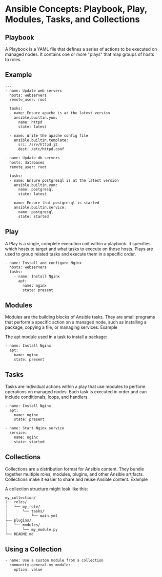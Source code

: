 # Ansible Concepts: Playbook, Play, Modules, Tasks, and Collections
## Playbook
A Playbook is a YAML file that defines a series of actions to be executed on managed nodes. It contains one or more "plays" that map groups of hosts to roles.

## Example
```sh
---
- name: Update web servers
  hosts: webservers
  remote_user: root

  tasks:
  - name: Ensure apache is at the latest version
    ansible.builtin.yum:
      name: httpd
      state: latest

  - name: Write the apache config file
    ansible.builtin.template:
      src: /srv/httpd.j2
      dest: /etc/httpd.conf

- name: Update db servers
  hosts: databases
  remote_user: root

  tasks:
  - name: Ensure postgresql is at the latest version
    ansible.builtin.yum:
      name: postgresql
      state: latest

  - name: Ensure that postgresql is started
    ansible.builtin.service:
      name: postgresql
      state: started
```
## Play
A Play is a single, complete execution unit within a playbook. It specifies which hosts to target and what tasks to execute on those hosts. Plays are used to group related tasks and execute them in a specific order.

```sh
- name: Install and configure Nginx
  hosts: webservers
  tasks:
    - name: Install Nginx
      apt:
        name: nginx
        state: present
```
## Modules
Modules are the building blocks of Ansible tasks. They are small programs that perform a specific action on a managed node, such as installing a package, copying a file, or managing services. Example

The apt module used in a task to install a package:
```sh
- name: Install Nginx
  apt:
    name: nginx
    state: present
```
## Tasks
Tasks are individual actions within a play that use modules to perform operations on managed nodes. Each task is executed in order and can include conditionals, loops, and handlers.

```sh
- name: Install Nginx
  apt:
    name: nginx
    state: present

- name: Start Nginx service
  service:
    name: nginx
    state: started
```
## Collections
Collections are a distribution format for Ansible content. They bundle together multiple roles, modules, plugins, and other Ansible artifacts. Collections make it easier to share and reuse Ansible content. Example

A collection structure might look like this:
```sh
my_collection/
├── roles/
│   └── my_role/
│       └── tasks/
│           └── main.yml
├── plugins/
│   └── modules/
│       └── my_module.py
└── README.md
```
## Using a Collection
```sh
- name: Use a custom module from a collection
  community.general.my_module:
    option: value
```
